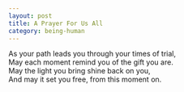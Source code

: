 ```yaml
---
layout: post
title: A Prayer For Us All
category: being-human
---
```


As your path leads you through your  times of trial,  
May each moment remind you of the gift you are.  
May the light you bring shine back on you,  
And may it set you free, from this moment on.
